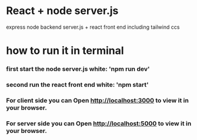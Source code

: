 # React + node server.js

  express node backend server.js + react front end including tailwind ccs 

# how to run it in terminal

### first start the node server.js white: 'npm run dev'
### second run the react front end white: 'npm start'



### For client side you can Open [http://localhost:3000](http://localhost:3000) to view it in your browser.

### For server side you can Open [http://localhost:5000](http://localhost:5000) to view it in your browser.
